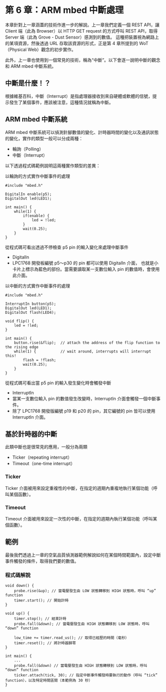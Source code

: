 # 第 6 章：ARM mbed 中斷處理

本章針對上一章涵蓋的技術作進一步的解說。上一章我們定義一個 REST API，讓 Client 端（此為 Browser）以 HTTP
GET request 的方式呼叫 REST API，取得 Server 端（此為 Grove - Dust Sensor）感測到的數值。
這種把裝置視為網路上的某項資源，然後透過 URL 存取該資源的形式，正是第 4 章所提到的 WoT（Physical Web）觀念的初步實作。

此外，上一章也使用到一個常見的技術，稱為“中斷”。以下會逐一說明中斷的觀念和 ARM mbed 中斷系統。

## 中斷是什麼！？

根據維基百科，中斷（Interrupt）是指處理器接收到來自硬體或軟體的信號，提示發生了某個事件，應該被注意，這種情況就稱為中斷。

## ARM mbed 中斷系統

ARM mbed 中斷系統可以偵測針腳數值的變化、計時器時間的變化以及通訊狀態的變化，實作的類型一般可以分成兩種：

* 輪詢（Polling）
* 中斷（Interrupt）

以下透過程式碼範例說明這兩種實作類型的差異：

以輪詢的方式實作中斷事件的處理
```
#include "mbed.h"
 
DigitalIn enable(p5);
DigitalOut led(LED1);
 
int main() {
    while(1) {
        if(enable) {
            led = !led;
        }
        wait(0.25);
    }
}
```
從程式碼可看出透過不停檢查 p5 pin 的輸入變化來處理中斷事件

* DigitalIn
 * LPC1768 開發板編號 p5～p30 的 pin 都可以使用 DigitalIn 介面，
也就是小卡片上標示為藍色的部份。當需要讀取某一支數位輸入 pin 的數值時，會使用此介面。

以中斷的方式實作中斷事件的處理
```
#include "mbed.h"
 
InterruptIn button(p5);
DigitalOut led(LED1);
DigitalOut flash(LED4);
 
void flip() {
    led = !led;
}
 
int main() {
    button.rise(&flip);  // attach the address of the flip function to the rising edge
    while(1) {           // wait around, interrupts will interrupt this!
        flash = !flash;
        wait(0.25);
    }
}
```
從程式碼可看出當 p5 pin 的輸入發生變化時會觸發中斷

* InterruptIn
 * 當某一支數位輸入 pin 的數值發生改變時，InterruptIn 介面會觸發一個中斷事件。
 * 除了 LPC1768 開發版編號 p19 和 p20 的 pin，其它編號的 pin 皆可以使用 InterruptIn 介面。

## 基於計時器的中斷

此類中斷也是很常見的應用，一般分為兩類

* Ticker（repeating interrupt）
* Timeout（one-time interrupt）

### Ticker

Ticker 介面被用來設定重複性的中斷，在指定的週期內重複地執行某個功能（呼叫某個函數）。

### Timeout

Timeout 介面被用來設定一次性的中斷，在指定的週期內執行某個功能（呼叫某個函數）。

## 範例

最後我們透過上一章的空氣品質偵測器範例解說如何在某個時間範圍內，設定中斷事件觸發的條件，取得我們要的數值。

### 程式碼解說

```
void down() {
    probe.rise(&up); // 當電壓發生由 LOW 狀態轉移到 HIGH 狀態時，呼叫 “up” function
    timer.start(); // 開始計時
}

void up() {
    timer.stop(); // 結束計時
    probe.fall(&down); // 當電壓發生由 HIGH 狀態轉移到 LOW 狀態時，呼叫 “down” function
    
    low_time += timer.read_us(); // 取得已經歷的時間（毫秒）
    timer.reset(); // 將計時器歸零
}

int main() {
    ...
    probe.fall(&down) // 當電壓發生由 HIGH 狀態轉移到 LOW 狀態時，呼叫 “down” function
    ticker.attach(tick, 30); // 指定中斷事件觸發時要執行的動作（呼叫 “tick” function），以及特定時間區間（本範例為 30 秒）
}
```
